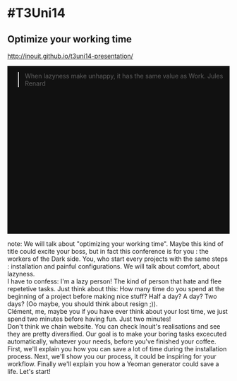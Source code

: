 # #T3Uni14
## <span class="orange">Optimize your working time</span>
<span class="small">http://inouit.github.io/t3uni14-presentation/</span>

<div style="position: relative">
    <table class="intervenants reveal">
      <tr>
        <td>
          <img src="img/d871d85a8c.jpg" class="photo" alt=""/>
          <h4>Grégory Copin</h4>
          <a href="http://twitter.com/gregcop1" target="_blank">@gregcop1</a>
        </td>
        <td>
          <img src="img/953deb3e9d.jpg" class="photo" alt=""/>
          <h4>Clément Plou</h4>
          <a href="http://twitter.com/devPlou" target="_blank">@devPlou</a>
        </td>
      </tr>
      <tr>
        <td colspan="2">
            <h4><a href="http://inouit.com" target="_blank">Inouit</a></h4>
            <span class="small">06/2014</span>
        </td>
      </tr>
    </table>
    <div class="fragment fade-in" style="position: absolute; top: 0; bottom: 0; left: 0; right: 0; background-color: #111111;">
        <blockquote>When lazyness make unhappy, it has the same value as Work.
        <span class="author">Jules Renard</span></blockquote>
    </div>
</div>



note:
  We will talk about "optimizing your working time". Maybe this kind of title could excite your boss, but in fact this conference is for you : the workers of the Dark side. You, who start every projects with the same steps : installation and painful configurations. We will talk about comfort, about lazyness.<br />
  I have to confess: I'm a lazy person! The kind of person that hate and flee repetetive tasks. Just think about this: How many time do you spend at the beginning of a project before making nice stuff? Half a day? A day? Two days? (Oo maybe, you should think about resign ;)).<br />
  Clément, me, maybe you if you have ever think about your lost time, we just spend two minutes before having fun. Just two minutes!<br />Don't think we chain website. You can check Inouit's realisations and see they are pretty diversified. Our goal is to make your boring tasks excecuted automatically, whatever your needs, before you've finished your coffee.<br />
  First, we'll explain you how you can save a lot of time during the installation process. Next, we'll show you our process, it could be inspiring for your workflow. Finally we'll explain you how a Yeoman generator could save a life.
  Let's start!